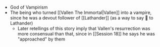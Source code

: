 - God of Vampirism
- The being who turned [[Vallen The Immortal|Vallen]] into a vampire, since he was a devout follower of [[Lathander]] (as a way to say 🖕 to Lathander)
	- Later retellings of this story imply that Vallen's resurrection was more consensual than that, since in [[Session 18]] he says he was "approached" by them